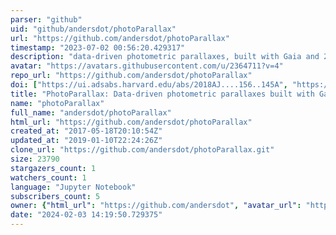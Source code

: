 ```yaml
---
parser: "github"
uid: "github/andersdot/photoParallax"
url: "https://github.com/andersdot/photoParallax"
timestamp: "2023-07-02 00:56:20.429317"
description: "data-driven photometric parallaxes, built with Gaia and 2MASS"
avatar: "https://avatars.githubusercontent.com/u/2364711?v=4"
repo_url: "https://github.com/andersdot/photoParallax"
doi: ["https://ui.adsabs.harvard.edu/abs/2018AJ....156..145A", "https://ui.adsabs.harvard.edu/abs/2023ascl.soft06007A/abstract"]
title: "PhotoParallax: Data-driven photometric parallaxes built with Gaia and 2MASS"
name: "photoParallax"
full_name: "andersdot/photoParallax"
html_url: "https://github.com/andersdot/photoParallax"
created_at: "2017-05-18T20:10:54Z"
updated_at: "2019-01-10T22:24:26Z"
clone_url: "https://github.com/andersdot/photoParallax.git"
size: 23790
stargazers_count: 1
watchers_count: 1
language: "Jupyter Notebook"
subscribers_count: 5
owner: {"html_url": "https://github.com/andersdot", "avatar_url": "https://avatars.githubusercontent.com/u/2364711?v=4", "login": "andersdot", "type": "User"}
date: "2024-02-03 14:19:50.729375"
---
```

